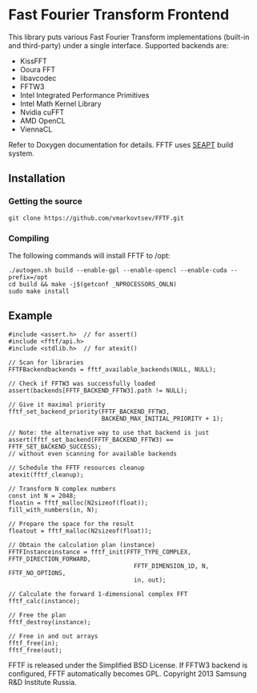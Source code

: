 Fast Fourier Transform Frontend
===============================

This library puts various Fast Fourier Transform implementations (built-in and third-party) under a single interface. Supported backends are:
* KissFFT
* Ooura FFT
* libavcodec
* FFTW3
* Intel Integrated Performance Primitives
* Intel Math Kernel Library
* Nvidia cuFFT
* AMD OpenCL
* ViennaCL

Refer to Doxygen documentation for details. FFTF uses [SEAPT](https://github.com/vmarkovtsev/SEAPT) build system.

Installation
------------
### Getting the source ###
~~~~{.sh}
git clone https://github.com/vmarkovtsev/FFTF.git
~~~~

### Compiling ###

The following commands will install FFTF to /opt:

~~~~{.sh}
./autogen.sh build --enable-gpl --enable-opencl --enable-cuda --prefix=/opt
cd build && make -j$(getconf _NPROCESSORS_ONLN)
sudo make install
~~~~

Example
-------
~~~~{.c}
#include <assert.h>  // for assert()
#include <fftf/api.h>
#include <stdlib.h>  // for atexit()

// Scan for libraries
FFTFBackendbackends = fftf_available_backends(NULL, NULL);

// Check if FFTW3 was successfully loaded
assert(backends[FFTF_BACKEND_FFTW3].path != NULL);

// Give it maximal priority
fftf_set_backend_priority(FFTF_BACKEND_FFTW3,
                          BACKEND_MAX_INITIAL_PRIORITY + 1);

// Note: the alternative way to use that backend is just
assert(fftf_set_backend(FFTF_BACKEND_FFTW3) == FFTF_SET_BACKEND_SUCCESS);
// without even scanning for available backends

// Schedule the FFTF resources cleanup
atexit(fftf_cleanup);

// Transform N complex numbers
const int N = 2048;
floatin = fftf_malloc(N2sizeof(float));
fill_with_numbers(in, N);

// Prepare the space for the result
floatout = fftf_malloc(N2sizeof(float));

// Obtain the calculation plan (instance)
FFTFInstanceinstance = fftf_init(FFTF_TYPE_COMPLEX, FFTF_DIRECTION_FORWARD,
                                   FFTF_DIMENSION_1D, N, FFTF_NO_OPTIONS,
                                   in, out);

// Calculate the forward 1-dimensional complex FFT
fftf_calc(instance);

// Free the plan
fftf_destroy(instance);

// Free in and out arrays
fftf_free(in);
fftf_free(out);
~~~~

FFTF is released under the Simplified BSD License. If FFTW3 backend is configured, FFTF automatically becomes GPL.
Copyright 2013 Samsung R&D Institute Russia.

